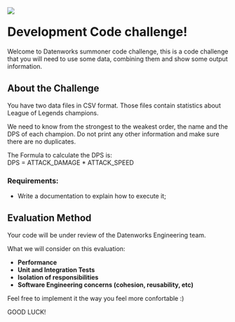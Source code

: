 <img align="left" src="https://datenworks.com/img/logo.png" />  


# Development Code challenge!

Welcome to Datenworks summoner code challenge, this is a code challenge that you
will need to use some data, combining them and show some output information.

## About the Challenge

You have two data files in CSV format. Those files contain statistics about
League of Legends champions.

We need to know from the strongest to the weakest order, the name and the DPS of each champion.
Do not print any other information and make sure there are no duplicates.

The Formula to calculate the DPS is:  
  DPS = ATTACK_DAMAGE * ATTACK_SPEED

### Requirements:

* Write a documentation to explain how to execute it;

## Evaluation Method

Your code will be under review of the Datenworks Engineering team.

What we will consider on this evaluation:
- **Performance**
- **Unit and Integration Tests**
- **Isolation of responsibilities**
- **Software Engineering concerns (cohesion, reusability, etc)**

Feel free to implement it the way you feel more confortable :)

GOOD LUCK!
